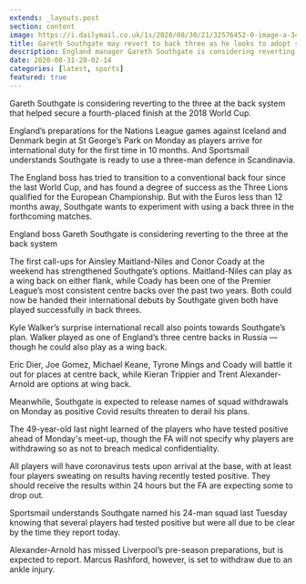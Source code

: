 ```yaml
---
extends: _layouts.post
section: content
image: https://i.dailymail.co.uk/1s/2020/08/30/21/32576452-0-image-a-34_1598819885352.jpg 
title: Gareth Southgate may revert to back three as he looks to adopt same formula from the World cup 
description: England manager Gareth Southgate is considering reverting to the three at the back system that helped his team secure a fourth-placed finish at the 2018 World Cup in Russia. 
date: 2020-08-31-20-02-14 
categories: [latest, sports] 
featured: true 
--- 
```

Gareth Southgate is considering reverting to the three at the back system that helped secure a fourth-placed finish at the 2018 World Cup.

England’s preparations for the Nations League games against Iceland and Denmark begin at St George’s Park on Monday as players arrive for international duty for the first time in 10 months. And Sportsmail understands Southgate is ready to use a three-man defence in Scandinavia.

The England boss has tried to transition to a conventional back four since the last World Cup, and has found a degree of success as the Three Lions qualified for the European Championship. But with the Euros less than 12 months away, Southgate wants to experiment with using a back three in the forthcoming matches.

England boss Gareth Southgate is considering reverting to the three at the back system

The first call-ups for Ainsley Maitland-Niles and Conor Coady at the weekend has strengthened Southgate’s options. Maitland-Niles can play as a wing back on either flank, while Coady has been one of the Premier League’s most consistent centre backs over the past two years. Both could now be handed their international debuts by Southgate given both have played successfully in back threes.

Kyle Walker’s surprise international recall also points towards Southgate’s plan. Walker played as one of England’s three centre backs in Russia — though he could also play as a wing back.

Eric Dier, Joe Gomez, Michael Keane, Tyrone Mings and Coady will battle it out for places at centre back, while Kieran Trippier and Trent Alexander-Arnold are options at wing back.

Meanwhile, Southgate is expected to release names of squad withdrawals on Monday as positive Covid results threaten to derail his plans.



The 49-year-old last night learned of the players who have tested positive ahead of Monday's meet-up, though the FA will not specify why players are withdrawing so as not to breach medical confidentiality.

All players will have coronavirus tests upon arrival at the base, with at least four players sweating on results having recently tested positive. They should receive the results within 24 hours but the FA are expecting some to drop out.

Sportsmail understands Southgate named his 24-man squad last Tuesday knowing that several players had tested positive but were all due to be clear by the time they report today.

Alexander-Arnold has missed Liverpool’s pre-season preparations, but is expected to report. Marcus Rashford, however, is set to withdraw due to an ankle injury.

